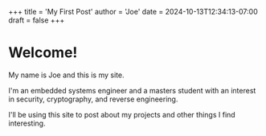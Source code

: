 +++
title = 'My First Post'
author = 'Joe'
date = 2024-10-13T12:34:13-07:00
draft = false
+++
# Welcome!

My name is Joe and this is my site.

I'm an embedded systems engineer and a masters student with an interest in security, cryptography, and reverse engineering.

I'll be using this site to post about my projects and other things I find interesting.